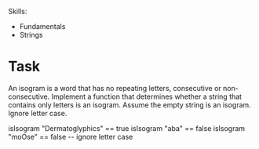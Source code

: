 Skills: 
- Fundamentals
- Strings

# Task

An isogram is a word that has no repeating letters, consecutive or non-consecutive. Implement a function that determines whether a string that contains only letters is an isogram. Assume the empty string is an isogram. Ignore letter case.

isIsogram "Dermatoglyphics" == true
isIsogram "aba" == false
isIsogram "moOse" == false -- ignore letter case
